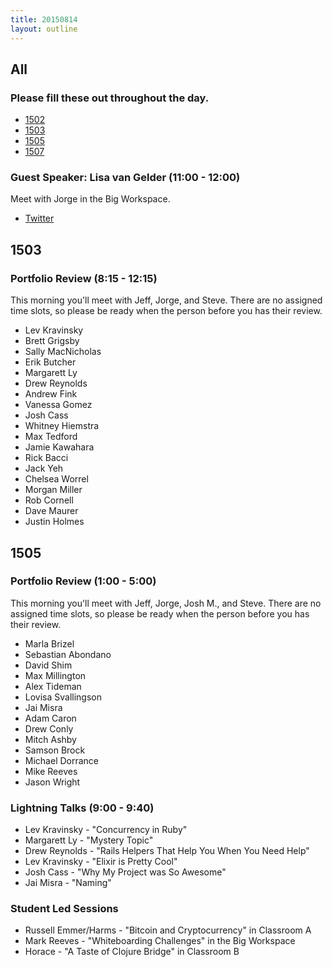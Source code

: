 ```yaml
---
title: 20150814
layout: outline
---
```


## All

### Please fill these out throughout the day.

* [1502](http://goo.gl/forms/7tekwLYgjY)
* [1503](http://goo.gl/forms/7cGylaC59v)
* [1505](http://goo.gl/forms/stsyuYDEYT)
* [1507](http://goo.gl/forms/dVprFf7jFh)

### Guest Speaker: Lisa van Gelder (11:00 - 12:00)

Meet with Jorge in the Big Workspace.

* [Twitter](https://twitter.com/techbint)

### 

## 1503

### Portfolio Review (8:15 - 12:15)

This morning you'll meet with Jeff, Jorge, and Steve. There are no assigned time slots, so please be ready when the person before you has their review.

* Lev Kravinsky
* Brett Grigsby
* Sally MacNicholas
* Erik Butcher
* Margarett Ly
* Drew Reynolds
* Andrew Fink
* Vanessa Gomez
* Josh Cass
* Whitney Hiemstra
* Max Tedford
* Jamie Kawahara
* Rick Bacci
* Jack Yeh
* Chelsea Worrel
* Morgan Miller
* Rob Cornell
* Dave Maurer
* Justin Holmes

## 1505

### Portfolio Review (1:00 - 5:00)

This morning you'll meet with Jeff, Jorge, Josh M., and Steve. There are no assigned time slots, so please be ready when the person before you has their review.

* Marla Brizel
* Sebastian Abondano
* David Shim
* Max Millington
* Alex Tideman
* Lovisa Svallingson
* Jai Misra
* Adam Caron
* Drew Conly
* Mitch Ashby
* Samson Brock
* Michael Dorrance
* Mike Reeves
* Jason Wright


### Lightning Talks (9:00 - 9:40)

 * Lev Kravinsky - "Concurrency in Ruby"
 * Margarett Ly - "Mystery Topic"
 * Drew Reynolds - "Rails Helpers That Help You When You Need Help" 
 * Lev Kravinsky - "Elixir is Pretty Cool"
 * Josh Cass - "Why My Project was So Awesome"
 * Jai Misra - "Naming"
 
### Student Led Sessions

* Russell Emmer/Harms - "Bitcoin and Cryptocurrency" in Classroom A
* Mark Reeves - "Whiteboarding Challenges" in the Big Workspace
* Horace - "A Taste of Clojure Bridge" in Classroom B
